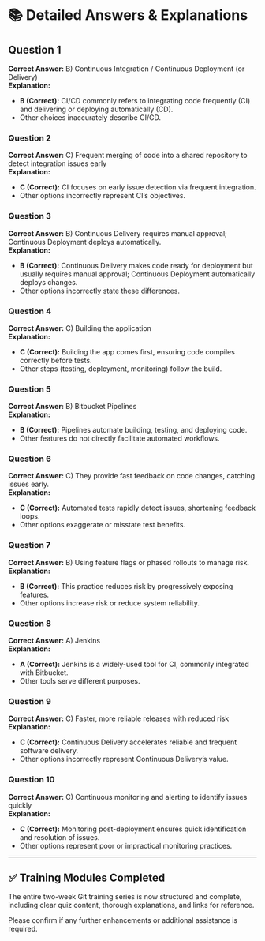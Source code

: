 
# 📚 **Detailed Answers & Explanations**

## **Question 1**

**Correct Answer:** B) Continuous Integration / Continuous Deployment (or Delivery)  
**Explanation:**  

- **B (Correct):** CI/CD commonly refers to integrating code frequently (CI) and delivering or deploying automatically (CD).
- Other choices inaccurately describe CI/CD.

### **Question 2**

**Correct Answer:** C) Frequent merging of code into a shared repository to detect integration issues early  
**Explanation:**  

- **C (Correct):** CI focuses on early issue detection via frequent integration.
- Other options incorrectly represent CI’s objectives.

### **Question 3**

**Correct Answer:** B) Continuous Delivery requires manual approval; Continuous Deployment deploys automatically.  
**Explanation:**  

- **B (Correct):** Continuous Delivery makes code ready for deployment but usually requires manual approval; Continuous Deployment automatically deploys changes.
- Other options incorrectly state these differences.

### **Question 4**

**Correct Answer:** C) Building the application  
**Explanation:**  

- **C (Correct):** Building the app comes first, ensuring code compiles correctly before tests.
- Other steps (testing, deployment, monitoring) follow the build.

### **Question 5**

**Correct Answer:** B) Bitbucket Pipelines  
**Explanation:**  

- **B (Correct):** Pipelines automate building, testing, and deploying code.
- Other features do not directly facilitate automated workflows.

### **Question 6**

**Correct Answer:** C) They provide fast feedback on code changes, catching issues early.  
**Explanation:**  

- **C (Correct):** Automated tests rapidly detect issues, shortening feedback loops.
- Other options exaggerate or misstate test benefits.

### **Question 7**

**Correct Answer:** B) Using feature flags or phased rollouts to manage risk.  
**Explanation:**  

- **B (Correct):** This practice reduces risk by progressively exposing features.
- Other options increase risk or reduce system reliability.

### **Question 8**

**Correct Answer:** A) Jenkins  
**Explanation:**  

- **A (Correct):** Jenkins is a widely-used tool for CI, commonly integrated with Bitbucket.
- Other tools serve different purposes.

### **Question 9**

**Correct Answer:** C) Faster, more reliable releases with reduced risk  
**Explanation:**  

- **C (Correct):** Continuous Delivery accelerates reliable and frequent software delivery.
- Other options incorrectly represent Continuous Delivery’s value.

### **Question 10**

**Correct Answer:** C) Continuous monitoring and alerting to identify issues quickly  
**Explanation:**  

- **C (Correct):** Monitoring post-deployment ensures quick identification and resolution of issues.
- Other options represent poor or impractical monitoring practices.

---

## ✅ **Training Modules Completed**

The entire two-week Git training series is now structured and complete, including clear quiz content, thorough explanations, and links for reference.

Please confirm if any further enhancements or additional assistance is required.
